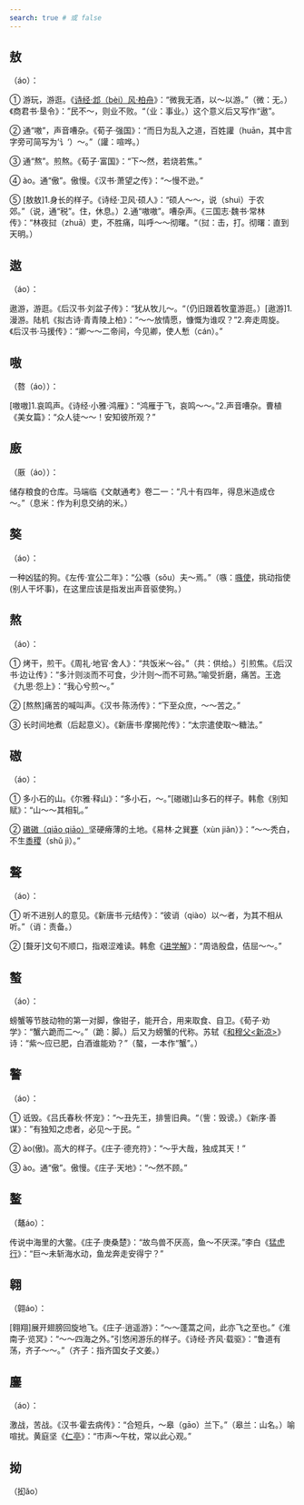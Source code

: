 ```yaml
---
search: true # 或 false
---
```


## 敖

（áo）：

➀ 游玩，游逛。《[诗经·邶（bèi）风·柏舟](../../example/诗经/诗经·邶风·柏舟)》：“微我无酒，以～以游。”（微：无。）《商君书·垦令》：”民不～，则业不败。“（业：事业。）这个意义后又写作“遨”。

➁ 通“嗷”，声音嘈杂。《荀子·强国》：“而日为乱入之道，百姓讙（huān，其中言字旁可简写为‘讠‘）～。”（讙：喧哗。）

➂ 通“熬”。煎熬。《荀子·富国》：“下～然，若烧若焦。”

➃ ào。通“傲”。傲慢。《汉书·萧望之传》：“～慢不逊。”

➄ [敖敖]1.身长的样子。《诗经·卫风·硕人》：“硕人～～，说（shuì）于农郊。”（说，通“税”。住，休息。）2.通“嗷嗷”。嘈杂声。《三国志·魏书·常林传》：“林夜挝（zhuā）吏，不胜痛，叫呼～～彻曙。“（挝：击，打。彻曙：直到天明。）

## 遨

（áo）：

遨游，游逛。《后汉书·刘盆子传》：“犹从牧儿～。“（仍旧跟着牧童游逛。）[遨游]1.漫游。陆机《拟古诗·青青陵上柏》：“～～放情愿，慷慨为谁叹？”2.奔走周旋。《后汉书·马援传》：“卿～～二帝间，今见卿，使人慙（cán）。”

## 嗷

（嗸（áo））：

[嗷嗷]1.哀鸣声。《诗经·小雅·鸿雁》：“鸿雁于飞，哀鸣～～。”2.声音嘈杂。曹植《美女篇》：“众人徒～～！安知彼所观？”

## 廒

（厫（áo））：

储存粮食的仓库。马端临《文献通考》卷二一：“凡十有四年，得息米造成仓～。”（息米：作为利息交纳的米。）

## 獒

（áo）：

一种凶猛的狗。《左传·宣公二年》：“公嗾（sǒu）夫～焉。”（嗾：[嗾使](https://hanyu.baidu.com/hanyu-page/term/detail?wd=%E5%97%BE%E4%BD%BF&cf=zuci&ptype=zici)，挑动指使(别人干坏事)，在这里应该是指发出声音驱使狗。）

## 熬

（áo）：

➀ 烤干，煎干。《周礼·地官·舍人》：“共饭米～谷。”（共：供给。）引煎焦。《后汉书·边让传》：“多汁则淡而不可食，少汁则～而不可熟。”喻受折磨，痛苦。王逸《九思·怨上》：“我心兮煎～。”

➁ [熬熬]痛苦的喊叫声。《汉书·陈汤传》：“下至众庶，～～苦之。”

➂ 长时间地煮（后起意义）。《新唐书·摩揭陀传》：“太宗遣使取～糖法。”

## 磝

（áo）：

➀ 多小石的山。《尔雅·释山》：“多小石，～。”[磝磝]山多石的样子。韩愈《别知赋》：“山～～其相轧。”

➁ [磝磝（qiāo qiāo）](https://hanyu.baidu.com/hanyu-page/term/detail?wd=%E7%A3%9D%E7%A3%9D)坚硬瘠薄的土地。《易林·之巽[蹇](./ai#薆)（xùn jiǎn）》：“～～秃白，不生[黍稷](https://hanyu.baidu.com/hanyu-page/term/detail?wd=%E9%BB%8D%E7%A8%B7&from=zici)（shǔ jì）。”

## 聱

（áo）：

➀ 听不进别人的意见。《新唐书·元结传》：“彼诮（qiào）以～者，为其不相从听。”（诮：责备。）

➁ [聱牙]文句不顺口，指艰涩难读。韩愈《[进学解](../../example/韩愈/进学解)》：“周诰殷盘，佶屈～～。”

## 螯

（áo）：

螃蟹等节肢动物的第一对脚，像钳子，能开合，用来取食、自卫。《荀子·劝学》：“蟹六跪而二～。”（跪：脚。）后又为螃蟹的代称。苏轼《[和穆父&lt;新凉&gt;](../../example/苏轼/和穆父新凉)》诗：“紫～应已肥，白酒谁能劝？”（螯，一本作“蟹”。）

## 謷

（áo）：

➀ 诋毁。《吕氏春秋·怀宠》：“～丑先王，排訾旧典。“（訾：毁谤。）《新序·善谋》：”有独知之虑者，必见～于民。“

➁ ào(傲)。高大的样子。《庄子·德充符》：“～乎大哉，独成其天！”

➂ ào。通“傲”。傲慢。《庄子·天地》：“～然不顾。”

## 鳌

（鼇áo）：

传说中海里的大鳖。《庄子·庚桑楚》：“故鸟兽不厌高，鱼～不厌深。”李白《[猛虎行](../../example/李白/猛虎行)》：“巨～未斩海水动，鱼龙奔走安得宁？”

## 翱

（翶áo）：

[翱翔]展开翅膀回旋地飞。《庄子·逍遥游》：“～～蓬蒿之间，此亦飞之至也。”《淮南子·览冥》：“～～四海之外。”引悠闲游乐的样子。《诗经·齐风·载驱》：“鲁道有荡，齐子～～。”（齐子：指齐国女子文姜。）

## 鏖

（áo）：

激战，苦战。《汉书·霍去病传》：“合短兵，～皋（gāo）兰下。”（皋兰：山名。）喻喧扰。黄庭坚《[仁亭](../../example/黄庭坚/仁亭)》：“市声～午枕，常以此心观。”

## 拗

（抝ǎo）

